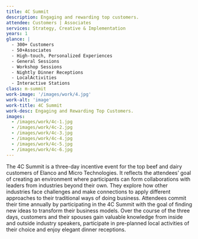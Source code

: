 ```yaml
---
title: 4C Summit
description: Engaging and rewarding top customers.
attendee: Customers | Associates
services: Strategy, Creative & Implementation
years: 1
glance: |
  - 300+ Customers
  - 50+Associates
  - High-touch, Personalized Experiences
  - General Sessions
  - Workshop Sessions
  - Nightly Dinner Receptions
  - LocalActivities
  - Interactive Stations
class: m-summit
work-image: '/images/work/4.jpg'
work-alt: 'image'
work-title: 4C Summit
work-desc: Engaging and Rewarding Top Customers.
images:
  - /images/work/4c-1.jpg
  - /images/work/4c-2.jpg
  - /images/work/4c-3.jpg
  - /images/work/4c-4.jpg
  - /images/work/4c-5.jpg
  - /images/work/4c-6.jpg
---
```


The 4C Summit is a three-day incentive event for the top beef and dairy customers of Elanco and Micro Technologies. It reflects the attendees’ goal of creating an environment where participants can form collaborations with leaders from industries beyond their own. They explore how other industries face challenges and make connections to apply different approaches to their traditional ways of doing business. Attendees commit their time annually by participating in the 4C Summit with the goal of finding new ideas to transform their business models. Over the course of the three days, customers and their spouses gain valuable knowledge from inside and outside industry speakers, participate in pre-planned local activities of their choice and enjoy elegant dinner receptions.
